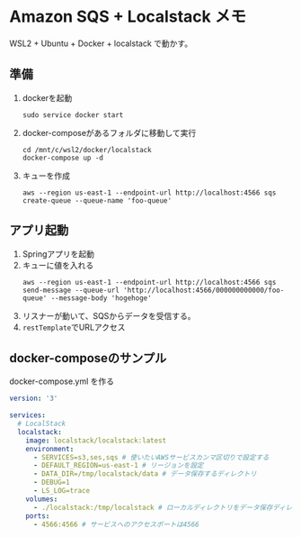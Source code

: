 # Amazon SQS + Localstack メモ

WSL2 + Ubuntu + Docker + localstack で動かす。

## 準備
1. dockerを起動
    ```
    sudo service docker start
    ```
1. docker-composeがあるフォルダに移動して実行
    ```
    cd /mnt/c/wsl2/docker/localstack
    docker-compose up -d
    ```
1. キューを作成
    ```
    aws --region us-east-1 --endpoint-url http://localhost:4566 sqs create-queue --queue-name 'foo-queue'
    ```

## アプリ起動

1. Springアプリを起動
1. キューに値を入れる
    ```
    aws --region us-east-1 --endpoint-url http://localhost:4566 sqs send-message --queue-url 'http://localhost:4566/000000000000/foo-queue' --message-body 'hogehoge'
    ```
1. リスナーが動いて、SQSからデータを受信する。
1. `restTemplate`でURLアクセス

## docker-composeのサンプル

docker-compose.yml を作る

```yml
version: '3'
 
services:
  # LocalStack
  localstack:
    image: localstack/localstack:latest
    environment:
      - SERVICES=s3,ses,sqs # 使いたいAWSサービスカンマ区切りで設定する
      - DEFAULT_REGION=us-east-1 # リージョンを設定
      - DATA_DIR=/tmp/localstack/data # データ保存するディレクトリ
      - DEBUG=1
      - LS_LOG=trace
    volumes:
      - ./localstack:/tmp/localstack # ローカルディレクトリをデータ保存ディレクトリへマウント
    ports:
      - 4566:4566 # サービスへのアクセスポートは4566
```
